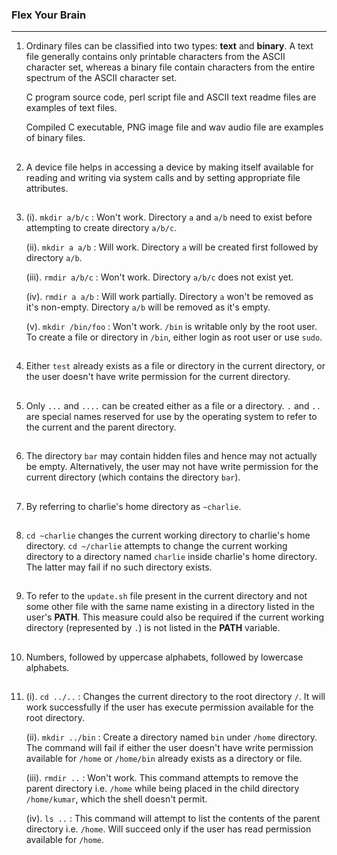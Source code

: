 ### Flex Your Brain

---

01. Ordinary files can be classified into two types: **text** and **binary**. A text file generally contains only printable characters from the ASCII character set, whereas a binary file contain characters from the entire spectrum of the ASCII character set.

    C program source code, perl script file and ASCII text readme files are examples of text files.

    Compiled C executable, PNG image file and wav audio file are examples of binary files.

##

02. A device file helps in accessing a device by making itself available for reading and writing via system calls and by setting appropriate file attributes.

##

03. (i). `mkdir a/b/c` : Won't work. Directory `a` and `a/b` need to exist before attempting to create directory `a/b/c`.

    (ii). `mkdir a a/b` : Will work. Directory `a` will be created first followed by directory `a/b`.

    (iii). `rmdir a/b/c` : Won't work. Directory `a/b/c` does not exist yet.

    (iv). `rmdir a a/b` : Will work partially. Directory `a` won't be removed as it's non-empty. Directory `a/b` will be removed as it's empty.

    (v). `mkdir /bin/foo` : Won't work. `/bin` is writable only by the root user. To create a file or directory in `/bin`, either login as root user or use `sudo`.

##

04. Either `test` already exists as a file or directory in the current directory, or the user doesn't have write permission for the current directory.

##

05. Only `...` and `....` can be created either as a file or a directory. `.` and `..` are special names reserved for use by the operating system to refer to the current and the parent directory.

##

06. The directory `bar` may contain hidden files and hence may not actually be empty. Alternatively, the user may not have write permission for the current directory (which contains the directory `bar`).

##

07. By referring to charlie's home directory as `~charlie`.

##

08. `cd ~charlie` changes the current working directory to charlie's home directory. `cd ~/charlie` attempts to change the current working directory to a directory named `charlie` inside charlie's home directory. The latter may fail if no such directory exists.

##

09. To refer to the `update.sh` file present in the current directory and not some other file with the same name existing in a directory listed in the user's **PATH**. This measure could also be required if the current working directory (represented by `.`) is not listed in the **PATH** variable.

##

10. Numbers, followed by uppercase alphabets, followed by lowercase alphabets.

##

11. (i). `cd ../..` : Changes the current directory to the root directory `/`. It will work successfully if the user has execute permission available for the root directory.

    (ii). `mkdir ../bin` : Create a directory named `bin` under `/home` directory. The command will fail if either the user doesn't have write permission available for `/home` or `/home/bin` already exists as a directory or file.

    (iii). `rmdir ..` : Won't work. This command attempts to remove the parent directory i.e. `/home` while being placed in the child directory `/home/kumar`, which the shell doesn't permit.

    (iv). `ls ..` : This command will attempt to list the contents of the parent directory i.e. `/home`. Will succeed only if the user has read permission available for `/home`.

##
